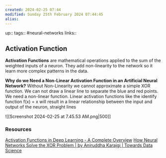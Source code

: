 ```yaml
---
created: 2024-02-25 07:44
modified: Sunday 25th February 2024 07:44:45
alias:
---
```

up::
tags:: #neural-networks
links::
## Activation Function

**Activation Functions** are mathematical operations applied to the sum of the weighted inputs of a neuron. They add non-linearity to the network so it learn more complex patterns in the data.

**Why do we Need a Non-Linear Activation Function in an Artificial Neural Network?**
Without Non-Linearity we cannot approximate a simple XOR function.
We can not draw a linear line to separate the blue and red points. We need a non-linear function.
Linear activation functions like the identify function f(x) = x will result in a linear relationship between the input and output of the neuron, straight lines

![[Screenshot 2024-02-25 at 7.45.53 AM.png|500]]

### Resources
[Activation Functions in Deep Learning - A Complete Overview](https://learnopencv.com/understanding-activation-functions-in-deep-learning/)
[How Neural Networks Solve the XOR Problem | by Aniruddha Karajgi | Towards Data Science](https://towardsdatascience.com/how-neural-networks-solve-the-xor-problem-59763136bdd7)
